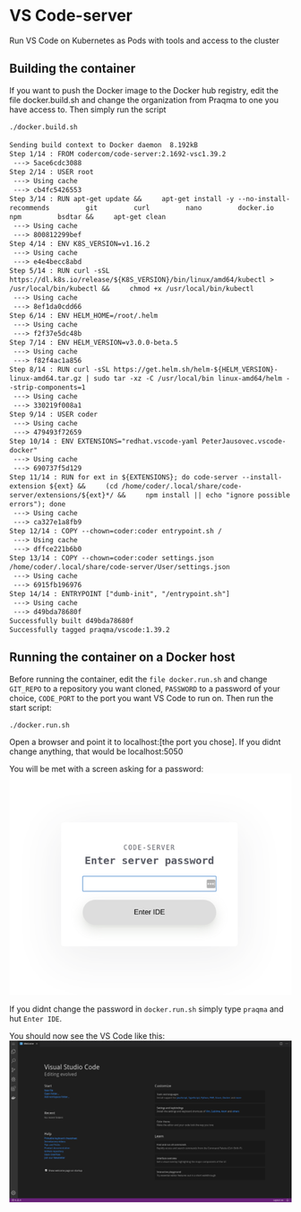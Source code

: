 # VS Code-server
Run VS Code on Kubernetes as Pods with tools and access to the cluster

## Building the container

If you want to push the Docker image to the Docker hub registry, edit the file docker.build.sh and change the organization from Praqma to one you have access to. Then simply run the script

```
./docker.build.sh

Sending build context to Docker daemon  8.192kB
Step 1/14 : FROM codercom/code-server:2.1692-vsc1.39.2
 ---> 5ace6cdc3088
Step 2/14 : USER root
 ---> Using cache
 ---> cb4fc5426553
Step 3/14 : RUN apt-get update &&     apt-get install -y --no-install-recommends         git         curl         nano         docker.io         npm         bsdtar &&     apt-get clean
 ---> Using cache
 ---> 800812299bef
Step 4/14 : ENV K8S_VERSION=v1.16.2
 ---> Using cache
 ---> e4e4becc8abd
Step 5/14 : RUN curl -sSL https://dl.k8s.io/release/${K8S_VERSION}/bin/linux/amd64/kubectl > /usr/local/bin/kubectl &&     chmod +x /usr/local/bin/kubectl
 ---> Using cache
 ---> 8ef1da0cdd66
Step 6/14 : ENV HELM_HOME=/root/.helm
 ---> Using cache
 ---> f2f37e5dc48b
Step 7/14 : ENV HELM_VERSION=v3.0.0-beta.5
 ---> Using cache
 ---> f82f4ac1a856
Step 8/14 : RUN curl -sSL https://get.helm.sh/helm-${HELM_VERSION}-linux-amd64.tar.gz | sudo tar -xz -C /usr/local/bin linux-amd64/helm --strip-components=1
 ---> Using cache
 ---> 330219f008a1
Step 9/14 : USER coder
 ---> Using cache
 ---> 479493f72659
Step 10/14 : ENV EXTENSIONS="redhat.vscode-yaml PeterJausovec.vscode-docker"
 ---> Using cache
 ---> 690737f5d129
Step 11/14 : RUN for ext in ${EXTENSIONS}; do code-server --install-extension ${ext} &&     (cd /home/coder/.local/share/code-server/extensions/${ext}*/ &&     npm install || echo "ignore possible errors"); done
 ---> Using cache
 ---> ca327e1a8fb9
Step 12/14 : COPY --chown=coder:coder entrypoint.sh /
 ---> Using cache
 ---> dffce221b6b0
Step 13/14 : COPY --chown=coder:coder settings.json /home/coder/.local/share/code-server/User/settings.json
 ---> Using cache
 ---> 6915fb196976
Step 14/14 : ENTRYPOINT ["dumb-init", "/entrypoint.sh"]
 ---> Using cache
 ---> d49bda78680f
Successfully built d49bda78680f
Successfully tagged praqma/vscode:1.39.2

```

## Running the container on a Docker host

Before running the container, edit the ```file docker.run.sh``` and change ```GIT_REPO``` to a repository you want cloned, ```PASSWORD``` to a password of your choice, ```CODE_PORT``` to the port you want VS Code to run on. Then run the start script:

```
./docker.run.sh
```

Open a browser and point it to localhost:[the port you chose]. If you didnt change anything, that would be localhost:5050

You will be met with a screen asking for a password:
![VSCode password screen](media/VSCode-password.png)

If you didnt change the password in ```docker.run.sh``` simply type ```praqma``` and hut ```Enter IDE```.

You should now see the VS Code  like this:
![VSCode screenshot](media/VSCode-screenshot.png)
